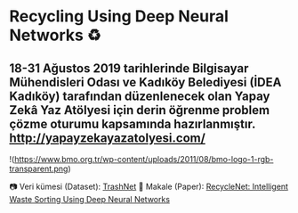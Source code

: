 # Recycling Using Deep Neural Networks :recycle:
18-31 Ağustos 2019 tarihlerinde Bilgisayar Mühendisleri Odası ve Kadıköy Belediyesi (İDEA Kadıköy) tarafından düzenlenecek olan Yapay Zekâ Yaz Atölyesi için derin öğrenme problem çözme oturumu kapsamında hazırlanmıştır. http://yapayzekayazatolyesi.com/
---
!(https://www.bmo.org.tr/wp-content/uploads/2011/08/bmo-logo-1-rgb-transparent.png)

:camera: Veri kümesi (Dataset): [TrashNet](https://github.com/garythung/trashnet)
:bookmark_tabs: Makale (Paper): [RecycleNet: Intelligent Waste Sorting Using Deep Neural Networks](https://ieeexplore.ieee.org/document/8466276)


